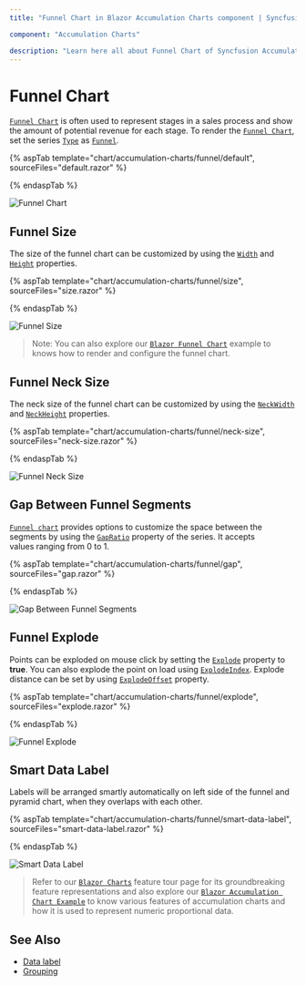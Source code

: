 ```yaml
---
title: "Funnel Chart in Blazor Accumulation Charts component | Syncfusion"

component: "Accumulation Charts"

description: "Learn here all about Funnel Chart of Syncfusion Accumulation Charts (SfAccumulationChart) component and more."
---
```


# Funnel Chart

[`Funnel Chart`](https://www.syncfusion.com/blazor-components/blazor-charts/chart-types/funnel-chart) is often used to represent stages in a sales process and show the amount of potential revenue for each stage. To render the [`Funnel Chart`](https://www.syncfusion.com/blazor-components/blazor-charts/chart-types/funnel-chart), set the series [`Type`](https://help.syncfusion.com/cr/blazor/Syncfusion.Blazor.Charts.AccumulationChartSeries.html#Syncfusion_Blazor_Charts_AccumulationChartSeries_Type)
as [`Funnel`](https://help.syncfusion.com/cr/blazor/Syncfusion.Blazor.Charts.AccumulationType.html#Syncfusion_Blazor_Charts_AccumulationType_Funnel).

{% aspTab template="chart/accumulation-charts/funnel/default", sourceFiles="default.razor" %}

{% endaspTab %}

![Funnel Chart](../images/funnel/default-razor.png)

## Funnel Size

The size of the funnel chart can be customized by using the [`Width`](https://help.syncfusion.com/cr/blazor/Syncfusion.Blazor.Charts.AccumulationChartSeries.html#Syncfusion_Blazor_Charts_AccumulationChartSeries_Width) and [`Height`](https://help.syncfusion.com/cr/blazor/Syncfusion.Blazor.Charts.AccumulationChartSeries.html#Syncfusion_Blazor_Charts_AccumulationChartSeries_Height) properties.

{% aspTab template="chart/accumulation-charts/funnel/size", sourceFiles="size.razor" %}

{% endaspTab %}

![Funnel Size](../images/funnel/size-razor.png)

> Note: You can also explore our [`Blazor Funnel Chart`](https://blazor.syncfusion.com/demos/chart/funnel) example to knows how to render and configure the funnel chart.

## Funnel Neck Size

The neck size of the funnel chart can be customized by using the [`NeckWidth`](https://help.syncfusion.com/cr/blazor/Syncfusion.Blazor.Charts.AccumulationChartSeries.html#Syncfusion_Blazor_Charts_AccumulationChartSeries_NeckWidth) and [`NeckHeight`](https://help.syncfusion.com/cr/blazor/Syncfusion.Blazor.Charts.AccumulationChartSeries.html#Syncfusion_Blazor_Charts_AccumulationChartSeries_NeckHeight) properties.

{% aspTab template="chart/accumulation-charts/funnel/neck-size", sourceFiles="neck-size.razor" %}

{% endaspTab %}

![Funnel Neck Size](../images/funnel/neck-size-razor.png)

## Gap Between Funnel Segments

[`Funnel chart`](https://help.syncfusion.com/cr/blazor/Syncfusion.Blazor.Charts.AccumulationType.html#Syncfusion_Blazor_Charts_AccumulationType_Funnel) provides options to customize the space between the segments by using the [`GapRatio`](https://help.syncfusion.com/cr/blazor/Syncfusion.Blazor.Charts.AccumulationChartSeries.html#Syncfusion_Blazor_Charts_AccumulationChartSeries_GapRatio) property of the
series. It accepts values ranging from 0 to 1.

{% aspTab template="chart/accumulation-charts/funnel/gap", sourceFiles="gap.razor" %}

{% endaspTab %}

![Gap Between Funnel Segments](../images/funnel/gap-razor.png)

## Funnel Explode

Points can be exploded on mouse click by setting the [`Explode`](https://help.syncfusion.com/cr/blazor/Syncfusion.Blazor.Charts.AccumulationChartSeries.html#Syncfusion_Blazor_Charts_AccumulationChartSeries_Explode) property to **true**. You can also explode the point
on load using [`ExplodeIndex`](https://help.syncfusion.com/cr/blazor/Syncfusion.Blazor.Charts.AccumulationChartSeries.html#Syncfusion_Blazor_Charts_AccumulationChartSeries_ExplodeIndex). Explode distance can be set by using [`ExplodeOffset`](https://help.syncfusion.com/cr/blazor/Syncfusion.Blazor.Charts.AccumulationChartSeries.html#Syncfusion_Blazor_Charts_AccumulationChartSeries_ExplodeOffset) property.

{% aspTab template="chart/accumulation-charts/funnel/explode", sourceFiles="explode.razor" %}

{% endaspTab %}

![Funnel Explode](../images/funnel/explode-razor.png)

## Smart Data Label

Labels will be arranged smartly automatically on left side of the funnel and pyramid chart, when they overlaps with each other.

{% aspTab template="chart/accumulation-charts/funnel/smart-data-label", sourceFiles="smart-data-label.razor" %}

{% endaspTab %}

![Smart Data Label](../images/funnel/smart-data-label-razor.png)

> Refer to our [`Blazor Charts`](https://www.syncfusion.com/blazor-components/blazor-charts) feature tour page for its groundbreaking feature representations and also explore our [`Blazor Accumulation Chart Example`](https://blazor.syncfusion.com/demos/chart/funnel?theme=bootstrap4) to know various features of accumulation charts and how it is used to represent numeric proportional data.

## See Also

* [Data label](../data-label/)
* [Grouping](../grouping/)
